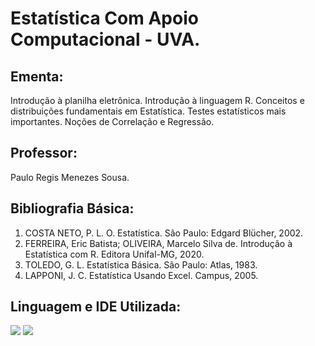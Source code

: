 # Estatística Com Apoio Computacional - UVA.

## Ementa:
Introdução à planilha eletrônica. Introdução à linguagem R. Conceitos e distribuições fundamentais em Estatística. Testes estatísticos mais importantes. Noções de Correlação e Regressão.

## Professor:
Paulo Regis Menezes Sousa.

## Bibliografia Básica:
1. COSTA NETO, P. L. O. Estatística. São Paulo: Edgard Blücher, 2002.
2. FERREIRA, Eric Batista; OLIVEIRA, Marcelo Silva de. Introdução à Estatística com R. Editora Unifal-MG, 2020.
3. TOLEDO, G. L. Estatística Básica. São Paulo: Atlas, 1983.
4. LAPPONI, J. C. Estatística Usando Excel. Campus, 2005.

## Linguagem e IDE Utilizada:
<a href = "https://pt.wikipedia.org/wiki/R_(linguagem_de_programa%C3%A7%C3%A3o)"><img src="https://img.shields.io/badge/-R-%23333?style=for-the-badge&logo=r&logoColor=%22red%22%20arget=%22_blank"></a>
<a href = "https://www.rstudio.com/"><img src="https://img.shields.io/badge/-RStudio-%23333?style=for-the-badge&logo=RStudio&logoColor=%22red%22%20arget=%22_blank"></a>
